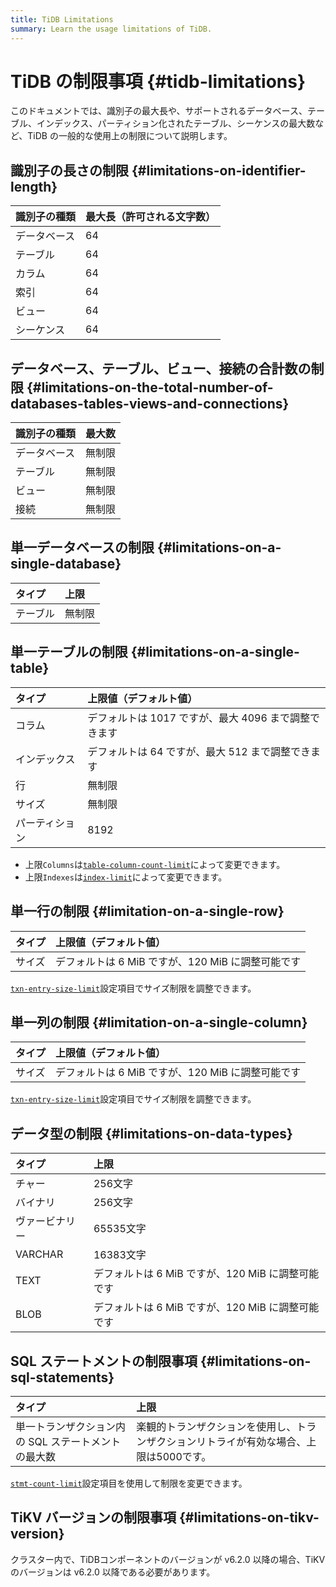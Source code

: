 ```yaml
---
title: TiDB Limitations
summary: Learn the usage limitations of TiDB.
---
```


# TiDB の制限事項 {#tidb-limitations}

このドキュメントでは、識別子の最大長や、サポートされるデータベース、テーブル、インデックス、パーティション化されたテーブル、シーケンスの最大数など、TiDB の一般的な使用上の制限について説明します。

## 識別子の長さの制限 {#limitations-on-identifier-length}

| 識別子の種類 | 最大長（許可される文字数） |
| :----- | :------------ |
| データベース | 64            |
| テーブル   | 64            |
| カラム    | 64            |
| 索引     | 64            |
| ビュー    | 64            |
| シーケンス  | 64            |

## データベース、テーブル、ビュー、接続の合計数の制限 {#limitations-on-the-total-number-of-databases-tables-views-and-connections}

| 識別子の種類 | 最大数 |
| :----- | :-- |
| データベース | 無制限 |
| テーブル   | 無制限 |
| ビュー    | 無制限 |
| 接続     | 無制限 |

## 単一データベースの制限 {#limitations-on-a-single-database}

| タイプ  | 上限  |
| :--- | :-- |
| テーブル | 無制限 |

## 単一テーブルの制限 {#limitations-on-a-single-table}

| タイプ     | 上限値（デフォルト値）                      |
| :------ | :------------------------------- |
| コラム     | デフォルトは 1017 ですが、最大 4096 まで調整できます |
| インデックス  | デフォルトは 64 ですが、最大 512 まで調整できます    |
| 行       | 無制限                              |
| サイズ     | 無制限                              |
| パーティション | 8192                             |

<CustomContent platform="tidb">

-   上限`Columns`は[`table-column-count-limit`](/tidb-configuration-file.md#table-column-count-limit-new-in-v50)によって変更できます。
-   上限`Indexes`は[`index-limit`](/tidb-configuration-file.md#index-limit-new-in-v50)によって変更できます。

</CustomContent>

## 単一行の制限 {#limitation-on-a-single-row}

| タイプ | 上限値（デフォルト値）                      |
| :-- | :------------------------------- |
| サイズ | デフォルトは 6 MiB ですが、120 MiB に調整可能です |

<CustomContent platform="tidb">

[`txn-entry-size-limit`](/tidb-configuration-file.md#txn-entry-size-limit-new-in-v50)設定項目でサイズ制限を調整できます。

</CustomContent>

## 単一列の制限 {#limitation-on-a-single-column}

| タイプ | 上限値（デフォルト値）                      |
| :-- | :------------------------------- |
| サイズ | デフォルトは 6 MiB ですが、120 MiB に調整可能です |

<CustomContent platform="tidb">

[`txn-entry-size-limit`](/tidb-configuration-file.md#txn-entry-size-limit-new-in-v50)設定項目でサイズ制限を調整できます。

</CustomContent>

## データ型の制限 {#limitations-on-data-types}

| タイプ     | 上限                               |
| :------ | :------------------------------- |
| チャー     | 256文字                            |
| バイナリ    | 256文字                            |
| ヴァービナリー | 65535文字                          |
| VARCHAR | 16383文字                          |
| TEXT    | デフォルトは 6 MiB ですが、120 MiB に調整可能です |
| BLOB    | デフォルトは 6 MiB ですが、120 MiB に調整可能です |

## SQL ステートメントの制限事項 {#limitations-on-sql-statements}

| タイプ                          | 上限                                            |
| :--------------------------- | :-------------------------------------------- |
| 単一トランザクション内の SQL ステートメントの最大数 | 楽観的トランザクションを使用し、トランザクションリトライが有効な場合、上限は5000です。 |

<CustomContent platform="tidb">

[`stmt-count-limit`](/tidb-configuration-file.md#stmt-count-limit)設定項目を使用して制限を変更できます。

</CustomContent>

## TiKV バージョンの制限事項 {#limitations-on-tikv-version}

クラスター内で、TiDBコンポーネントのバージョンが v6.2.0 以降の場合、TiKV のバージョンは v6.2.0 以降である必要があります。

